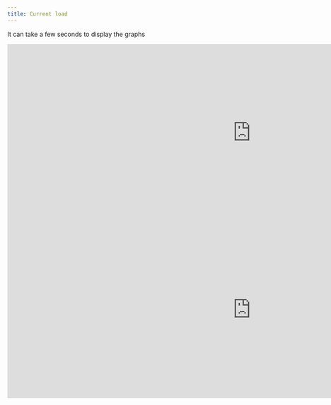 ```yaml
---
title: Current load
---
```


<p class="text-center">It can take a few seconds to display the graphs</p>

<div class="d-flex justify-content-center m-0">
    <iframe src="https://usegalaxy.be/stats/d-solo/000000004/galaxy-main?orgId=1&refresh=10s&from=1651746264531&to=1651757064531&var-host=localhost&panelId=54" width="1100" height="400" frameborder="0" class="rounded-top"></iframe>
</div>
<div  class="d-flex justify-content-center m-0">
    <iframe src="https://usegalaxy.be/stats/d-solo/000000004/galaxy-main?orgId=1&refresh=10s&from=1651745307986&to=1651756107986&var-host=localhost&panelId=111" width="1100" height="400" frameborder="0" class="rounded-bottom"></iframe>
</div>

